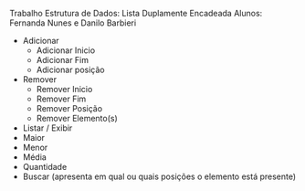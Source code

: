 Trabalho Estrutura de Dados: Lista Duplamente Encadeada
Alunos: Fernanda Nunes e Danilo Barbieri

- Adicionar
  * Adicionar Inicio
  * Adicionar Fim
  * Adicionar posição
- Remover
  * Remover Inicio
  * Remover Fim
  * Remover Posição
  * Remover Elemento(s)
- Listar / Exibir
- Maior
- Menor
- Média
- Quantidade
- Buscar (apresenta em qual ou quais posições o elemento está presente)
